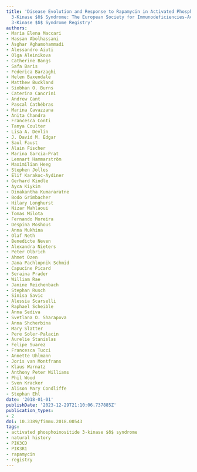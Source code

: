 ```yaml
---
title: 'Disease Evolution and Response to Rapamycin in Activated Phosphoinositide
  3-Kinase $δ$ Syndrome: The European Society for Immunodeficiencies-Activated Phosphoinositide
  3-Kinase $δ$ Syndrome Registry'
authors:
- Maria Elena Maccari
- Hassan Abolhassani
- Asghar Aghamohammadi
- Alessandro Aiuti
- Olga Aleinikova
- Catherine Bangs
- Safa Baris
- Federica Barzaghi
- Helen Baxendale
- Matthew Buckland
- Siobhan O. Burns
- Caterina Cancrini
- Andrew Cant
- Pascal Cathébras
- Marina Cavazzana
- Anita Chandra
- Francesca Conti
- Tanya Coulter
- Lisa A. Devlin
- J. David M. Edgar
- Saul Faust
- Alain Fischer
- Marina Garcia-Prat
- Lennart Hammarström
- Maximilian Heeg
- Stephen Jolles
- Elif Karakoc-Aydiner
- Gerhard Kindle
- Ayca Kiykim
- Dinakantha Kumararatne
- Bodo Grimbacher
- Hilary Longhurst
- Nizar Mahlaoui
- Tomas Milota
- Fernando Moreira
- Despina Moshous
- Anna Mukhina
- Olaf Neth
- Benedicte Neven
- Alexandra Nieters
- Peter Olbrich
- Ahmet Ozen
- Jana Pachlopnik Schmid
- Capucine Picard
- Seraina Prader
- William Rae
- Janine Reichenbach
- Stephan Rusch
- Sinisa Savic
- Alessia Scarselli
- Raphael Scheible
- Anna Sediva
- Svetlana O. Sharapova
- Anna Shcherbina
- Mary Slatter
- Pere Soler-Palacin
- Aurelie Stanislas
- Felipe Suarez
- Francesca Tucci
- Annette Uhlmann
- Joris van Montfrans
- Klaus Warnatz
- Anthony Peter Williams
- Phil Wood
- Sven Kracker
- Alison Mary Condliffe
- Stephan Ehl
date: '2018-01-01'
publishDate: '2023-12-29T21:10:06.737885Z'
publication_types:
- 2
doi: 10.3389/fimmu.2018.00543
tags:
- activated phosphoinositide 3-kinase $δ$ syndrome
- natural history
- PIK3CD
- PIK3R1
- rapamycin
- registry
---
```

